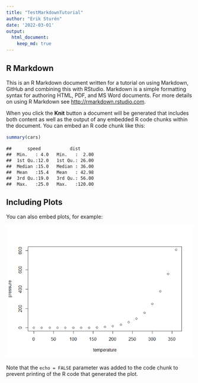 ```yaml
---
title: "TestMarkdownTutorial"
author: "Erik Sturén"
date: '2022-03-01'
output: 
  html_document:
    keep_md: true
---
```






## R Markdown

This is an R Markdown document written for a tutorial on using Markdown, GitHub and combining this with RStudio. Markdown is a simple formatting syntax for authoring HTML, PDF, and MS Word documents. For more details on using R Markdown see <http://rmarkdown.rstudio.com>.

When you click the **Knit** button a document will be generated that includes both content as well as the output of any embedded R code chunks within the document. You can embed an R code chunk like this:


```r
summary(cars)
```

```
##      speed           dist       
##  Min.   : 4.0   Min.   :  2.00  
##  1st Qu.:12.0   1st Qu.: 26.00  
##  Median :15.0   Median : 36.00  
##  Mean   :15.4   Mean   : 42.98  
##  3rd Qu.:19.0   3rd Qu.: 56.00  
##  Max.   :25.0   Max.   :120.00
```

## Including Plots

You can also embed plots, for example:

![](testMarkdownTutorial_files/figure-html/pressure-1.png)<!-- -->

Note that the `echo = FALSE` parameter was added to the code chunk to prevent printing of the R code that generated the plot.
